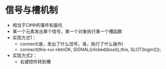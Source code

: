 # 信号与槽机制
- 相当于C#中的事件和委托
- 某一个元素发出某个信号，某一个对象执行某一个槽函数
- 实现方式1：
	- connect(谁，发出了什么信号，谁，执行了什么操作)
	- connect(this->ui->btnOK, SIGNAL(clicked(bool)),this, SLOT(login()));
- 实现方式2：
	- 右键控件转到槽
